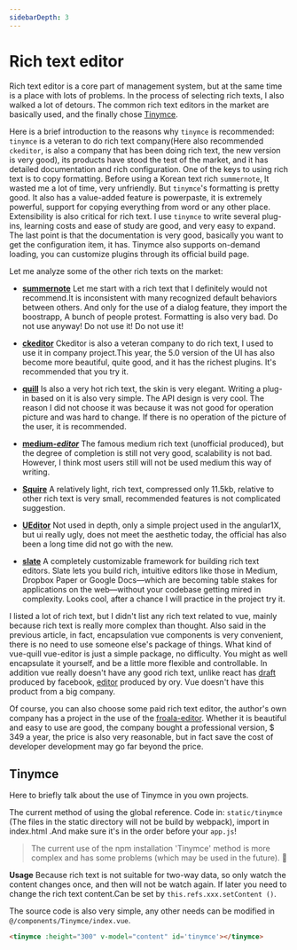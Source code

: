 ```yaml
---
sidebarDepth: 3
---
```


# Rich text editor

Rich text editor is a core part of management system, but at the same time is a place with lots of problems. In the process of selecting rich texts, I also walked a lot of detours. The common rich text editors in the market are basically used, and the finally chose [Tinymce](https://github.com/tinymce/tinymce).


Here is a brief introduction to the reasons why `tinymce` is recommended: `tinymce` is a veteran to do rich text company(Here also recommended `ckeditor`, is also a company that has been doing rich text, the new version is very good), its products have stood the test of the market, and it has detailed documentation and rich configuration. One of the keys to using rich text is to copy formatting. Before using a Korean text rich `summernote`, It wasted me a lot of time, very unfriendly. But `tinymce`'s formatting is pretty good. It also has a value-added feature is powerpaste, it is extremely powerful, support for copying everything from word or any other place. Extensibility is also critical for rich text. I use `tinymce` to write several plug-ins, learning costs and ease of study are good, and very easy to expand. The last point is that the documentation is very good, basically you want to get the configuration item, it has. Tinymce also supports on-demand loading, you can customize plugins through its official build page.

Let me analyze some of the other rich texts on the market:

* **[summernote](https://github.com/summernote/summernote)** Let me start with a rich text that I definitely would not recommend.It is inconsistent with many recognized default behaviors between others. And only for the use of a dialog feature, they import the boostrapp, A bunch of people protest. Formatting is also very bad. Do not use anyway! Do not use it! Do not use it!

* **[ckeditor](https://github.com/galetahub/ckeditor)** Ckeditor is also a veteran company to do rich text,
I used to use it in company project.This year, the 5.0 version of the UI has also become more beautiful, quite good, and it has the richest plugins. It's recommended that you try it.

* **[quill](https://github.com/quilljs/quill)** Is also a very hot rich text, the skin is very elegant. Writing a plug-in based on it is also very simple. The API design is very cool. The reason I did not choose it was because it was not good for operation picture and was hard to change. If there is no operation of the picture of the user, it is recommended.

* **[medium-*editor*](https://github.com/yabwe/medium-editor)** The famous medium rich text (unofficial produced), but the degree of completion is still not very good, scalability is not bad. However, I think most users still will not be used medium this way of writing.

* **[Squire](https://github.com/neilj/Squire)** A relatively light, rich text, compressed only 11.5kb, relative to other rich text is very small, recommended features is not complicated suggestion.

* **[UEditor](http://ueditor.baidu.com/website/index.html)** Not used in depth, only a simple project used in the angular1X, but ui really ugly, does not meet the aesthetic today, the official has also been a long time did not go with the new.

* **[slate](https://github.com/ianstormtaylor/slate)** A completely customizable framework for building rich text editors. Slate lets you build rich, intuitive editors like those in Medium, Dropbox Paper or Google Docs—which are becoming table stakes for applications on the web—without your codebase getting mired in complexity. Looks cool, after a chance I will practice in the project try it.

I listed a lot of rich text, but I didn't list any rich text related to vue, mainly because rich text is really more complex than thought. Also said in the previous article, in fact, encapsulation vue components is very convenient, there is no need to use someone else's package of things.
What kind of vue-quill vue-editor is just a simple package, no difficulty. You might as well encapsulate it yourself, and be a little more flexible and controllable. In addition vue really doesn't have any good rich text, unlike react has [draft](https://github.com/facebook/draft-js) produced by facebook, [editor](https://github.com/ory/editor) produced by ory. Vue doesn't have this product from a big company.

Of course, you can also choose some paid rich text editor, the author's own company has a project in the use of the [froala-editor](https://www.froala.com/wysiwyg-editor). Whether it is beautiful and easy to use are good, the company bought a professional version, $ 349 a year, the price is also very reasonable, but in fact save the cost of developer development may go far beyond the price.

## Tinymce
Here to briefly talk about the use of Tinymce in you own projects.

The current method of using the global reference. Code in: `static/tinymce` (The files in the static directory will not be build by webpack), import in index.html .And make sure it's in the order before your `app.js`!


> The current use of the npm installation 'Tinymce' method is more complex and has some problems (which may be used in the future). :space_invader:

**Usage**
Because rich text is not suitable for two-way data, so only watch the content changes once, and then will not be watch again. If later you need to change the rich text content.Can be set by `this.refs.xxx.setContent ()`.

The source code is also very simple, any other needs can be modified in `@/components/Tinymce/index.vue`.

```html
<tinymce :height="300" v-model="content" id='tinymce'></tinymce>
 ```
